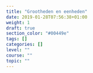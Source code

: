 ```yaml
---
title: "Grootheden en eenheden"
date: 2019-01-28T07:56:38+01:00
weight: 1
draft: true
section_color: "#00449e"
tags: []
categories: []
level: ""
course: ""
topic: ""
---
```


